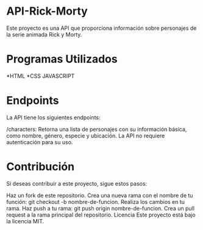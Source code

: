 # API-Rick-Morty


Este proyecto es una API que proporciona información sobre personajes de la serie animada Rick y Morty.


# Programas Utilizados

*HTML
*CSS
JAVASCRIPT


# Endpoints


La API tiene los siguientes endpoints:

/characters: Retorna una lista de personajes con su información básica, como nombre, género, especie y ubicación.
La API no requiere autenticación para su uso.

# Contribución

Si deseas contribuir a este proyecto, sigue estos pasos:

Haz un fork de este repositorio.
Crea una nueva rama con el nombre de tu función: git checkout -b nombre-de-funcion.
Realiza los cambios en tu rama.
Haz push a tu rama: git push origin nombre-de-funcion.
Crea un pull request a la rama principal del repositorio.
Licencia
Este proyecto está bajo la licencia MIT.

